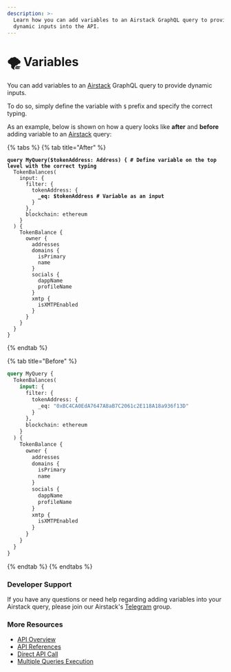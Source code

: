 ```yaml
---
description: >-
  Learn how you can add variables to an Airstack GraphQL query to provide
  dynamic inputs into the API.
---
```


# 🌪 Variables

You can add variables to an [Airstack](https://airstack.xyz) GraphQL query to provide dynamic inputs.

To do so, simply define the variable with `$` prefix and specify the correct typing.

As an example, below is shown on how a query looks like **after** and **before** adding variable to an [Airstack](https://airstack.xyz) query:

{% tabs %}
{% tab title="After" %}
<pre class="language-graphql"><code class="lang-graphql"><strong>query MyQuery($tokenAddress: Address) { # Define variable on the top level with the correct typing
</strong>  TokenBalances(
    input: {
      filter: {
        tokenAddress: {
<strong>          _eq: $tokenAddress # Variable as an input
</strong>        }
      },
      blockchain: ethereum
    }
  ) {
    TokenBalance {
      owner {
        addresses
        domains {
          isPrimary
          name
        }
        socials {
          dappName
          profileName
        }
        xmtp {
          isXMTPEnabled
        }
      }
    }
  }
}
</code></pre>
{% endtab %}

{% tab title="Before" %}
```graphql
query MyQuery {
  TokenBalances(
    input: {
      filter: {
        tokenAddress: {
          _eq: "0xBC4CA0EdA7647A8aB7C2061c2E118A18a936f13D"
        }
      },
      blockchain: ethereum
    }
  ) {
    TokenBalance {
      owner {
        addresses
        domains {
          isPrimary
          name
        }
        socials {
          dappName
          profileName
        }
        xmtp {
          isXMTPEnabled
        }
      }
    }
  }
}
```
{% endtab %}
{% endtabs %}

### Developer Support

If you have any questions or need help regarding adding variables into your Airstack query, please join our Airstack's [Telegram](https://t.me/+1k3c2FR7z51mNDRh) group.

### More Resources

* [API Overview](../../api-references/overview/cursor-pagination/overview.md)
* [API References](../../api-references/api-reference/)
* [Direct API Call](../../get-started/quickstart/direct-api-call.md)
* [Multiple Queries Execution](multiple-queries-execution.md)
